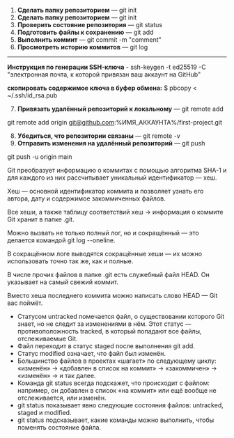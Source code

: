 1. **Сделать папку репозиторием** — git init
2. **Сделать папку репозиторием** — git init
3. **Проверить состояние репозитория** — git status
4. **Подготовить файлы к сохранению** — git add
5. **Выполнить коммит** — git commit -m "comment"
6. **Просмотреть историю коммитов** — git log

----

**Инструкция по генерации SSH-ключа** - ssh-keygen -t ed25519 -C "электронная почта, к которой привязан ваш аккаунт на GitHub" 

**скопировать содержимое ключа в буфер обмена:**
$ pbcopy < ~/.ssh/id_rsa.pub

7. **Привязать удалённый репозиторий к локальному** — git remote add

git remote add origin git@github.com:%ИМЯ_АККАУНТА%/first-project.git 

8. **Убедиться, что репозитории связаны** — git remote -v
9. **Отправить изменения на удалённый репозиторий** — git push

git push -u origin main 

Git преобразует информацию о коммитах с помощью алгоритма SHA-1 и для каждого из них рассчитывает уникальный идентификатор — хеш.


Хеш — основной идентификатор коммита и позволяет узнать его автора, дату и содержимое закоммиченных файлов.


Все хеши, а также таблицу соответствий хеш → информация о коммите Git хранит в папке .git.


Можно вызвать не только полный лог, но и сокращённый — это делается командой git log --oneline.
                          
                          
 В сокращённом логе выводятся сокращённые хеши — их можно использовать точно так же, как и полные.
 
 
 В числе прочих файлов в папке .git есть служебный файл HEAD. Он указывает на самый свежий коммит.
 
                          
 Вместо хеша последнего коммита можно написать слово HEAD — Git вас поймёт.
 
 - Статусом untracked помечается файл, о существовании которого Git знает, но не следит за изменениями в нём. Этот статус — противоположность tracked, в который попадают все файлы, отслеживаемые Git.
- Файл переходит в статус staged после выполнения git add.
- Статус modified означает, что файл был изменён.
- Большинство файлов в проектах «шагает» по следующему циклу: «изменён» → «добавлен в список на коммит» → «закоммичен» → «изменён» → и так далее.
- Команда git status всегда подскажет, что происходит с файлом: например, он добавлен в список «на коммит» или ещё вообще не отслеживается, или изменён.
- git status показывает явно следующие состояния файлов: untracked, staged и modified.
- git status подсказывает, какие команды можно выполнить, чтобы поменять состояние файла.
